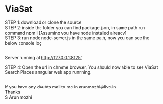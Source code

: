 # ViaSat

STEP 1: download or clone the source
<br/>
STEP 2: inside the folder you can find package.json, in same path run command npm i [Assuming you have node installed already]
<br/>
STEP 3: run node node-server.js in the same path, now you can see the below console log
<br/>
<br/>

Server running at http://127.0.0.1:8125/
<br/>

STEP 4: Open the url in chrome browser, You should now able to see ViaSat Search Places anngular web app runnning.
<br/>

<br/>
If you have any doubts mail to me in arunmozhi@live.in
<br/>
Thanks
<br/>
S Arun mozhi




